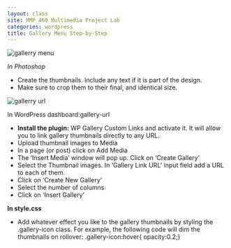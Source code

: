 ```yaml
---
layout: class
site: MMP 460 Multimedia Project Lab
categories: wordpress
title: Gallery Menu Step-by-Step
---
```


![gallerry menu]({{site.url}}/assets/gallery-menu.jpg)

*In Photoshop*

- Create the thumbnails. Include any text if it is part of the design.
- Make sure to crop them to their final, and identical size.

![gallerry url]({{site.url}}/assets/gallery-url.jpg)

In WordPress dashboard:gallery-url

- **Install the plugin:** WP Gallery Custom Links and activate it. It will allow you to link gallery thumbnails directly to any URL.
- Upload thumbnail images to Media
- In a page (or post) click on Add Media
- The ‘Insert Media’ window will pop up. Click on ‘Create Gallery’
- Select the Thumbnail images. In ‘Gallery Link URL’ input field add a URL to each of them.
- Click on ‘Create New Gallery’
- Select the number of columns
- Click on ‘Insert Gallery’

**In style.css**

- Add whatever effect you like to the gallery thumbnails by styling the .gallery-icon class. For example, the following code will dim the thumbnails on rollover:
.gallery-icon:hover{ opacity:0.2;}
